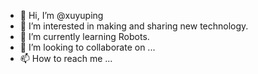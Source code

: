 - 👋 Hi, I’m @xuyuping
- 👀 I’m interested in making and sharing new technology.
- 🌱 I’m currently learning Robots.
- 💞️ I’m looking to collaborate on ...
- 📫 How to reach me ...

<!---
xuyuping/xuyuping is a ✨ special ✨ repository because its `README.md` (this file) appears on your GitHub profile.
You can click the Preview link to take a look at your changes.
--->
